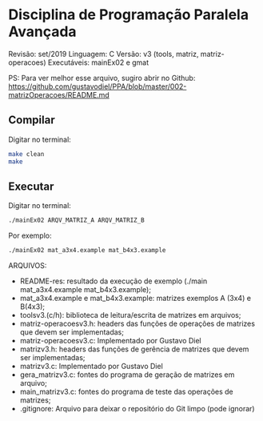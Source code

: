 
# Disciplina de Programação Paralela Avançada

Revisão: set/2019
Linguagem: C
Versão: v3 (tools, matriz, matriz-operacoes)
Executáveis: mainEx02 e gmat


PS: Para ver melhor esse arquivo, sugiro abrir no Github: https://github.com/gustavodiel/PPA/blob/master/002-matrizOperacoes/README.md


## Compilar

Digitar no terminal:
```sh
make clean
make
```


## Executar

Digitar no terminal:
```sh
./mainEx02 ARQV_MATRIZ_A ARQV_MATRIZ_B
```

Por exemplo:
```sh
./mainEx02 mat_a3x4.example mat_b4x3.example
```

ARQUIVOS:
 * README-res: resultado da execução de exemplo (./main mat_a3x4.example mat_b4x3.example);
 * mat_a3x4.example e mat_b4x3.example: matrizes exemplos A (3x4) e B(4x3);
 * toolsv3.(c/h): biblioteca de leitura/escrita de matrizes em arquivos;
 * matriz-operacoesv3.h: headers das funções de operações de matrizes que devem ser implementadas;
 * matriz-operacoesv3.c: Implementado por Gustavo Diel
 * matrizv3.h: headers das funções de gerência de matrizes que devem ser implementadas;
 * matrizv3.c: Implementado por Gustavo Diel
 * gera_matrizv3.c: fontes do programa de geração de matrizes em arquivo;
 * main_matrizv3.c: fontes do programa de teste das operações de matrizes;
 * .gitignore: Arquivo para deixar o repositório do Git limpo (pode ignorar)
